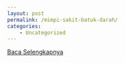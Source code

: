 ```yaml
---
layout: post
permalink: /mimpi-sakit-batuk-darah/
categories:
    - Uncategorized
---
```


[Baca Selengkapnya](/04)